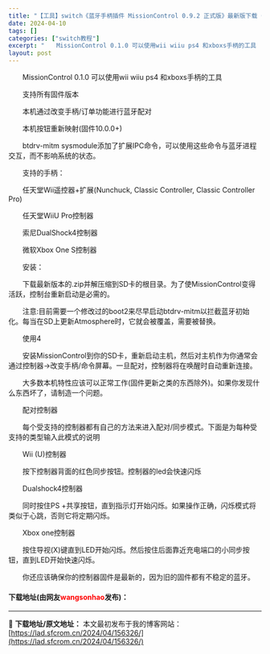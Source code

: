 ```yaml
---
title: "【工具】switch《蓝牙手柄插件 MissionControl 0.9.2 正式版》最新版下载（支持16.0.2 大气层1.5.2）"
date: 2024-04-10
tags: []
categories: ["switch教程"]
excerpt: "　　MissionControl 0.1.0 可以使用wii wiiu ps4 和xboxs手柄的工具 　　支持所有固件版本 　　本机通过改变手柄/订单功能进行蓝牙配对 　　本机按钮重新映射(固件10.0.0+) 　　btdrv-mitm sysmodule添加了扩展IPC命令，可以使用这些命令与蓝&hellip;"
layout: post
---
```


 <p>　　MissionControl 0.1.0 可以使用wii wiiu ps4 和xboxs手柄的工具</p> <p>　　支持所有固件版本</p> <p>　　本机通过改变手柄/订单功能进行蓝牙配对</p> <p>　　本机按钮重新映射(固件10.0.0+)</p> <p>　　btdrv-mitm sysmodule添加了扩展IPC命令，可以使用这些命令与蓝牙进程交互，而不影响系统的状态。</p> <p>　　支持的手柄：</p> <p>　　任天堂Wii遥控器+扩展(Nunchuck, Classic Controller, Classic Controller Pro)</p> <p>　　任天堂WiiU Pro控制器</p> <p>　　索尼DualShock4控制器</p> <p>　　微软Xbox One S控制器</p> <p>　　安装：</p> <p>　　下载最新版本的.zip并解压缩到SD卡的根目录。为了使MissionControl变得活跃，控制台重新启动是必需的。</p> <p>　　注意:目前需要一个修改过的boot2来尽早启动btdrv-mitm以拦截蓝牙初始化。每当在SD上更新Atmosphere时，它就会被覆盖，需要被替换。</p> <p>　　使用4</p> <p>　　安装MissionControl到你的SD卡，重新启动主机，然后对主机作为你通常会通过控制器-&gt;改变手柄/命令屏幕。一旦配对，控制器将在唤醒时自动重新连接。</p> <p>　　大多数本机特性应该可以正常工作(固件更新之类的东西除外)。如果你发现什么东西坏了，请制造一个问题。</p> <p>　　配对控制器</p> <p>　　每个受支持的控制器都有自己的方法来进入配对/同步模式。下面是为每种受支持的类型输入此模式的说明</p> <p>　　Wii (U)控制器</p> <p>　　按下控制器背面的红色同步按钮。控制器的led会快速闪烁</p> <p>　　Dualshock4控制器</p> <p>　　同时按住PS +共享按钮，直到指示灯开始闪烁。如果操作正确，闪烁模式将类似于心跳，否则它将定期闪烁。</p> <p>　　Xbox one控制器</p> <p>　　按住导视(X)键直到LED开始闪烁。然后按住后面靠近充电端口的小同步按钮，直到LED开始快速闪烁。</p> <p>　　你还应该确保你的控制器固件是最新的，因为旧的固件都有不稳定的蓝牙。</p> <p><h4>下载地址(由网友<font color="red">wangsonhao</font>发布)：</h4></p> 

---
📖 **下载地址/原文地址：** 本文最初发布于我的博客网站：[https://lad.sfcrom.cn/2024/04/156326/](https://lad.sfcrom.cn/2024/04/156326/)
